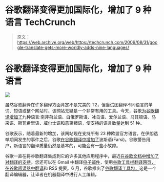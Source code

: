 # 谷歌翻译变得更加国际化，增加了 9 种语言 TechCrunch

> 原文：<https://web.archive.org/web/https://techcrunch.com/2009/08/31/google-translate-gets-more-worldly-adds-nine-languages/>

# 谷歌翻译变得更加国际化，增加了 9 种语言

![](img/18c9617be4a584165583c662baf33439.png)

虽然谷歌翻译在许多翻译方面肯定不是完美的 T2，但当试图翻译不同语言的单词、短语或整个网站时，该网站无疑是一个非常有用的工具。今天，谷歌[为谷歌翻译增加了](https://web.archive.org/web/20221209124954/http://googleblog.blogspot.com/2009/08/google-translate-now-speaks-51.html)九种语言:南非荷兰语、白俄罗斯语、冰岛语、爱尔兰语、马其顿语、马来语、斯瓦希里语、威尔士语和意第绪语，使支持的语言数量达到 51 种。

谷歌表示，随着最新的增加，该网站现在支持所有 23 种欧盟官方语言。在伊朗选举期间发生的事件之后，谷歌[在谷歌翻译中增加了](https://web.archive.org/web/20221209124954/http://www.beta.techcrunch.com/2009/06/18/as-events-unfold-in-iran-facebook-and-google-translate-quickly-add-persian/)波斯语(Farsi)。谷歌警告用户，新语言的翻译质量仍然是基本的，可能会有一些小故障。

谷歌一直在将谷歌翻译集成到它的许多其他应用程序中，最近[在谷歌文档中增加了对翻译的支持](https://web.archive.org/web/20221209124954/http://www.beta.techcrunch.com/2009/08/27/translate-google-docs-and-share-them-around-the-world/)。您还可以在 Gmail 中翻译[电子邮件](https://web.archive.org/web/20221209124954/http://gmailblog.blogspot.com/2009/05/new-in-labs-automatic-message.html)，使用[谷歌工具栏翻译网页，在谷歌阅读器中翻译](https://web.archive.org/web/20221209124954/http://googleblog.blogspot.com/2009/06/toolbar-now-with-advanced-translation.html)和 RSS 提要。6 月，谷歌推出了[谷歌翻译工具包，](https://web.archive.org/web/20221209124954/http://www.beta.techcrunch.com/2009/06/10/google-translator-kit-automated-translation-meets-crowdsourcing/)这是一个翻译编辑器，让译者在机器翻译中进行人工编辑。